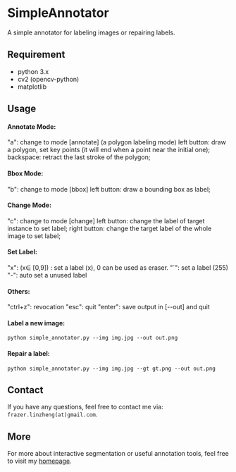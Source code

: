 # SimpleAnnotator
A simple annotator for labeling images or repairing labels.

## Requirement

- python 3.x
- cv2 (opencv-python) 
- matplotlib  

## Usage
#### Annotate Mode:
"a": change to mode [annotate] (a polygon labeling mode)
left button: draw a polygon, set key points (it will end when a point near the initial one);
backspace:  retract the last stroke of the polygon;
#### Bbox Mode:
"b": change to mode [bbox]
left button: draw a bounding box as label;

#### Change Mode:
"c": change to mode [change]
left button: change the label of target instance to set label;
right button: change the target label of the whole image to set label;

#### Set  Label:
"x": (x$\in$ [0,9]) : set a label (x), 0 can be used as eraser.
"`": set a label (255)
"-": auto set a unused label

#### Others:
"ctrl+z": revocation
"esc": quit
"enter": save output in [--out] and quit


#### Label a new image:

```
python simple_annotator.py --img img.jpg --out out.png 
```

#### Repair a label:

```
python simple_annotator.py --img img.jpg --gt gt.png --out out.png
```


## Contact

If you have any questions, feel free to contact me via: `frazer.linzheng(at)gmail.com`.

## More

For more about interactive segmentation or useful annotation tools, feel free to visit my [homepage](https://www.lin-zheng.com).

